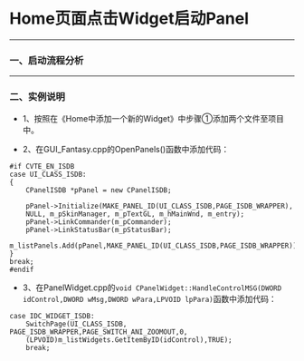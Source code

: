 # Home页面点击Widget启动Panel

---

### 一、启动流程分析



---

### 二、实例说明

* 1、按照在《Home中添加一个新的Widget》中步骤①添加两个文件至项目中。

* 2、在GUI\_Fantasy.cpp的OpenPanels\(\)函数中添加代码：

```
#if CVTE_EN_ISDB
case UI_CLASS_ISDB:
{
	CPanelISDB *pPanel = new CPanelISDB;
	
	pPanel->Initialize(MAKE_PANEL_ID(UI_CLASS_ISDB,PAGE_ISDB_WRAPPER), 
	NULL, m_pSkinManager, m_pTextGL, m_hMainWnd, m_entry);
	pPanel->LinkCommander(m_pCommander);
	pPanel->LinkStatusBar(m_pStatusBar);
	m_listPanels.Add(pPanel,MAKE_PANEL_ID(UI_CLASS_ISDB,PAGE_ISDB_WRAPPER));
}
break;
#endif
```

* 3、在PanelWidget.cpp的`void CPanelWidget::HandleControlMSG(DWORD idControl,DWORD wMsg,DWORD wPara,LPVOID lpPara)`函数中添加代码：

```
case IDC_WIDGET_ISDB:
    SwitchPage(UI_CLASS_ISDB, PAGE_ISDB_WRAPPER,PAGE_SWITCH_ANI_ZOOMOUT,0,
    (LPVOID)m_listWidgets.GetItemByID(idControl),TRUE);
    break;
```



































